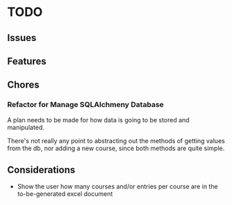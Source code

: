 # TODO
## Issues
## Features
## Chores
### Refactor for Manage SQLAlchmeny Database
A plan needs to be made for how data is going to be stored and manipulated.

There's not really any point to abstracting out the methods of getting values from the db, nor adding a new course, since both methods are quite simple.


## Considerations
- Show the user how many courses and/or entries per course are in the to-be-generated excel document